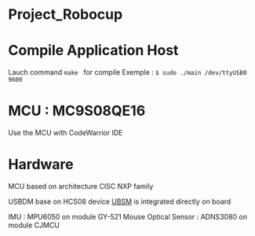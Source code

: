 # Project_Robocup
 
 
 # Compile Application Host
 Lauch command `make ` for compile 
 Exemple : `$ sudo ./main /dev/ttyUSB0 9600`

 # MCU : MC9S08QE16 
 Use the MCU with CodeWarrior IDE 

# Hardware 
MCU  based on architecture CISC NXP family 

USBDM base on HCS08 device [UBSM](https://github.com/podonoghue/usbdm-hcs08) is integrated directly on board

IMU : MPU6050 on module GY-521
Mouse Optical Sensor : ADNS3080 on module CJMCU  